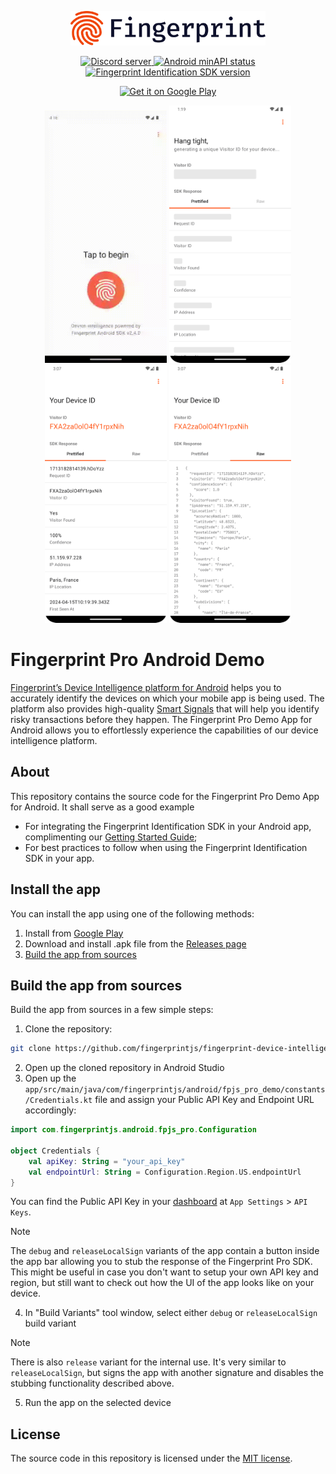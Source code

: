 <p align="center">
    <picture>
      <source media="(prefers-color-scheme: dark)" srcset="resources/logo_light.svg" />
      <source media="(prefers-color-scheme: light)" srcset="resources/logo_dark.svg" />
      <img src="resources/logo_dark.svg" alt="Fingerprint logo" width="312px" />
    </picture>
</p>

<p align="center">
  <a href="https://discord.gg/39EpE2neBg">
    <img src="https://img.shields.io/discord/852099967190433792?style=logo&label=Discord&logo=Discord&logoColor=white" alt="Discord server">
  </a>
    <a href="https://android-arsenal.com/api?level=21">
    <img src="https://img.shields.io/badge/API-21%2B-brightgreen.svg" alt="Android minAPI status">
  </a>
  <a href="https://github.com/fingerprintjs/fingerprintjs-pro-android-demo/releases/tag/v2.4.0">
    <img src="https://img.shields.io/badge/SDK-2.4.0-orange" alt="Fingerprint Identification SDK version">
  </a>
</p>

<p align="center">
 	<a href='https://play.google.com/store/apps/details?id=com.fingerprintjs.android.fpjs_pro_demo'>
 		<img alt='Get it on Google Play' src='https://play.google.com/intl/en_us/badges/static/images/badges/en_badge_web_generic.png' width="240px"/>
 	</a>
 </p>

<p align="center">
  <img src="resources/fingerprint-demo-1.gif" width="195">
  <img src="resources/fingerprint-demo-2.webp" width="195">
  <img src="resources/fingerprint-demo-3.webp" width="195">
  <img src="resources/fingerprint-demo-4.webp" width="195">
</p>

# Fingerprint Pro Android Demo
[Fingerprint’s Device Intelligence platform for Android](https://dev.fingerprint.com/docs/native-android-integration) helps you to accurately identify the devices on which your mobile app is being used. The platform also provides high-quality [Smart Signals](https://dev.fingerprint.com/docs/smart-signals-overview#smart-signals-for-mobile-devices) that will help you identify risky transactions before they happen. The Fingerprint Pro Demo App for Android allows you to effortlessly experience the capabilities of our device intelligence platform.

## About

This repository contains the source code for the Fingerprint Pro Demo App for Android. It shall serve as a good example

- For integrating the Fingerprint Identification SDK in your Android app, complimenting our [Getting Started Guide](https://dev.fingerprint.com/docs/android-sdk);
- For best practices to follow when using the Fingerprint Identification SDK in your app.

## Install the app

You can install the app using one of the following methods:
1. Install from [Google Play](https://play.google.com/store/apps/details?id=com.fingerprintjs.android.fpjs_pro_demo)
2. Download and install .apk file from the [Releases page](https://github.com/fingerprintjs/fingerprint-device-intelligence-android-demo/releases)
3. [Build the app from sources](#build-the-app-from-sources)

## Build the app from sources

Build the app from sources in a few simple steps:

1. Clone the repository:
```sh
git clone https://github.com/fingerprintjs/fingerprint-device-intelligence-android-demo.git
```
2. Open up the cloned repository in Android Studio
3. Open up the `app/src/main/java/com/fingerprintjs/android/fpjs_pro_demo/constants/Credentials.kt` file and assign your Public API Key and Endpoint URL accordingly:
```kotlin
import com.fingerprintjs.android.fpjs_pro.Configuration

object Credentials {
    val apiKey: String = "your_api_key"
    val endpointUrl: String = Configuration.Region.US.endpointUrl
}
```
You can find the Public API Key in your [dashboard](https://dashboard.fingerprint.com/) at `App Settings` > `API Keys`.
> [!NOTE]
> The `debug` and `releaseLocalSign` variants of the app contain a button inside the app bar allowing you to stub the response of the Fingerprint Pro SDK. This might be useful in case you don't want to setup your own API key and region, but still want to check out how the UI of the app looks like on your device.
4. In "Build Variants" tool window, select either `debug` or `releaseLocalSign` build variant
> [!NOTE]
> There is also `release` variant for the internal use. It's very similar to `releaseLocalSign`, but signs the app with another signature and disables the stubbing functionality described above.
5. Run the app on the selected device

## License

The source code in this repository is licensed under the [MIT license](LICENSE).
